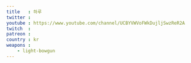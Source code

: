 ```yaml
---
title   : 하루
twitter : 
youtube : https://www.youtube.com/channel/UCBYVWVoFWkDujljSwzReR2A
twitch  : 
patreon : 
country : kr
weapons :
    - light-bowgun
---
```


